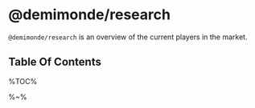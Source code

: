 # @demimonde/research

`@demimonde/research` is an overview of the current players in the market.

## Table Of Contents

%TOC%

%~%